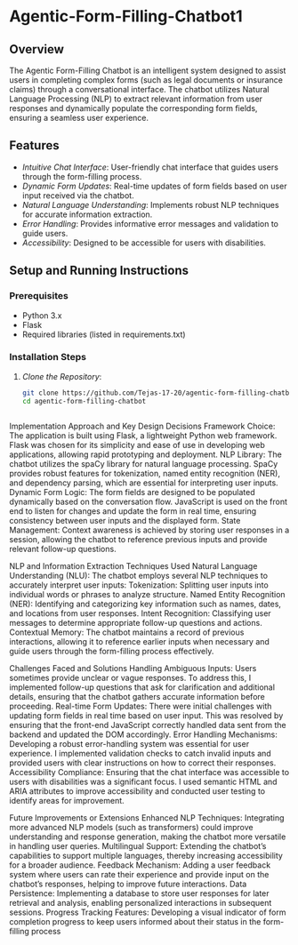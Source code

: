 # Agentic-Form-Filling-Chatbot1


## Overview
The Agentic Form-Filling Chatbot is an intelligent system designed to assist users in completing complex forms (such as legal documents or insurance claims) through a conversational interface. The chatbot utilizes Natural Language Processing (NLP) to extract relevant information from user responses and dynamically populate the corresponding form fields, ensuring a seamless user experience.

## Features
- *Intuitive Chat Interface*: User-friendly chat interface that guides users through the form-filling process.
- *Dynamic Form Updates*: Real-time updates of form fields based on user input received via the chatbot.
- *Natural Language Understanding*: Implements robust NLP techniques for accurate information extraction.
- *Error Handling*: Provides informative error messages and validation to guide users.
- *Accessibility*: Designed to be accessible for users with disabilities.

## Setup and Running Instructions

### Prerequisites
- Python 3.x
- Flask
- Required libraries (listed in requirements.txt)

### Installation Steps
1. *Clone the Repository*:
   ```bash
   git clone https://github.com/Tejas-17-20/agentic-form-filling-chatbot1.git
   cd agentic-form-filling-chatbot


   
Implementation Approach and Key Design Decisions
Framework Choice: The application is built using Flask, a lightweight Python web framework. Flask was chosen for its simplicity and ease of use in developing web applications, allowing rapid prototyping and deployment.
NLP Library: The chatbot utilizes the spaCy library for natural language processing. SpaCy provides robust features for tokenization, named entity recognition (NER), and dependency parsing, which are essential for interpreting user inputs.
Dynamic Form Logic: The form fields are designed to be populated dynamically based on the conversation flow. JavaScript is used on the front end to listen for changes and update the form in real time, ensuring consistency between user inputs and the displayed form.
State Management: Context awareness is achieved by storing user responses in a session, allowing the chatbot to reference previous inputs and provide relevant follow-up questions.



NLP and Information Extraction Techniques Used
Natural Language Understanding (NLU): The chatbot employs several NLP techniques to accurately interpret user inputs:
Tokenization: Splitting user inputs into individual words or phrases to analyze structure.
Named Entity Recognition (NER): Identifying and categorizing key information such as names, dates, and locations from user responses.
Intent Recognition: Classifying user messages to determine appropriate follow-up questions and actions.
Contextual Memory: The chatbot maintains a record of previous interactions, allowing it to reference earlier inputs when necessary and guide users through the form-filling process effectively.


Challenges Faced and Solutions
Handling Ambiguous Inputs: Users sometimes provide unclear or vague responses. To address this, I implemented follow-up questions that ask for clarification and additional details, ensuring that the chatbot gathers accurate information before proceeding.
Real-time Form Updates: There were initial challenges with updating form fields in real time based on user input. This was resolved by ensuring that the front-end JavaScript correctly handled data sent from the backend and updated the DOM accordingly.
Error Handling Mechanisms: Developing a robust error-handling system was essential for user experience. I implemented validation checks to catch invalid inputs and provided users with clear instructions on how to correct their responses.
Accessibility Compliance: Ensuring that the chat interface was accessible to users with disabilities was a significant focus. I used semantic HTML and ARIA attributes to improve accessibility and conducted user testing to identify areas for improvement.


Future Improvements or Extensions
Enhanced NLP Techniques: Integrating more advanced NLP models (such as transformers) could improve understanding and response generation, making the chatbot more versatile in handling user queries.
Multilingual Support: Extending the chatbot’s capabilities to support multiple languages, thereby increasing accessibility for a broader audience.
Feedback Mechanism: Adding a user feedback system where users can rate their experience and provide input on the chatbot’s responses, helping to improve future interactions.
Data Persistence: Implementing a database to store user responses for later retrieval and analysis, enabling personalized interactions in subsequent sessions.
Progress Tracking Features: Developing a visual indicator of form completion progress to keep users informed about their status in the form-filling process

